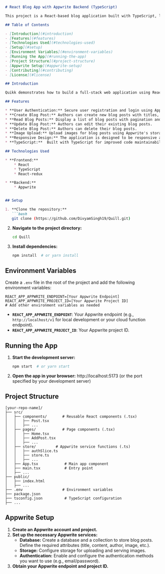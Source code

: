 ```markdown
# React Blog App with Appwrite Backend (TypeScript)

This project is a React-based blog application built with TypeScript, leveraging Appwrite for its backend functionalities, including user authentication, database management, and storage. It provides a platform for creating, reading, updating, and deleting blog posts.

## Table of Contents

- [Introduction](#introduction)
- [Features](#features)
- [Technologies Used](#technologies-used)
- [Setup](#setup)
- [Environment Variables](#environment-variables)
- [Running the App](#running-the-app)
- [Project Structure](#project-structure)
- [Appwrite Setup](#appwrite-setup)
- [Contributing](#contributing)
- [License](#license)

## Introduction

Quikk demonstrates how to build a full-stack web application using React with TypeScript for type safety and Appwrite as a backend-as-a-service (BaaS). Appwrite simplifies backend development by providing pre-built services for authentication, database, storage, functions, and more. This project focuses on showcasing core blog functionalities, including creating, reading, updating, and deleting posts, along with user authentication.

## Features

* **User Authentication:** Secure user registration and login using Appwrite's authentication service.
* **Create Blog Post:** Authors can create new blog posts with titles, content, and optional images.
* **Read Blog Posts:** Display a list of blog posts with pagination and individual post details.
* **Update Blog Post:** Authors can edit their existing blog posts.
* **Delete Blog Post:** Authors can delete their blog posts.
* **Image Upload:** Upload images for blog posts using Appwrite's storage service.
* **Responsive Design:** The application is designed to be responsive across different screen sizes.
* **TypeScript:**  Built with TypeScript for improved code maintainability and type safety.

## Technologies Used

* **Frontend:**
    * React
    * TypeScript
    * React-redux

* **Backend:**
    * Appwrite


## Setup

1. **Clone the repository:**
   ```bash
   git clone (https://github.com/DivyamSingh19/Quill.git)
   ```

2. **Navigate to the project directory:**
   ```bash
   cd Quill
   ```

3. **Install dependencies:**
   ```bash
   npm install  # or yarn install
   ```

## Environment Variables

Create a `.env` file in the root of the project and add the following environment variables:

```
REACT_APP_APPWRITE_ENDPOINT=[Your Appwrite Endpoint]
REACT_APP_APPWRITE_PROJECT_ID=[Your Appwrite Project ID]
# Add other environment variables as needed
```

* **`REACT_APP_APPWRITE_ENDPOINT`**: Your Appwrite endpoint (e.g., `http://localhost/v1` for local development or your cloud function endpoint).
* **`REACT_APP_APPWRITE_PROJECT_ID`**: Your Appwrite project ID.

## Running the App

1. **Start the development server:**
   ```bash
   npm start  # or yarn start
   ```

2. **Open the app in your browser:**
   http://localhost:5173 (or the port specified by your development server)

## Project Structure

```
[your-repo-name]/
├── src/
│   ├── components/       # Reusable React components (.tsx)
│   │   ├── Post.tsx
│   │   ├── ...
│   ├── pages/            # Page components (.tsx)
│   │   ├── Home.tsx
│   │   ├── AddPost.tsx
│   │   ├── ...
│   ├── store/         # Appwrite service functions (.ts)
│   │   ├── authSlice.ts
│   │   ├── store.ts
│   │   ├── ...
│   ├── App.tsx            # Main app component
│   ├── main.tsx           # Entry point
│   ├── ...
├── public/
│   ├── index.html
│   ├── ...
├── .env                  # Environment variables
├── package.json
├── tsconfig.json          # TypeScript configuration
├── ...
```

## Appwrite Setup

1. **Create an Appwrite account and project.**
2. **Set up the necessary Appwrite services:**
    * **Database:** Create a database and a collection to store blog posts. Define the required attributes (title, content, author, image, etc.).
    * **Storage:** Configure storage for uploading and serving images.
    * **Authentication:** Enable and configure the authentication methods you want to use (e.g., email/password).
3. **Obtain your Appwrite endpoint and project ID.**
